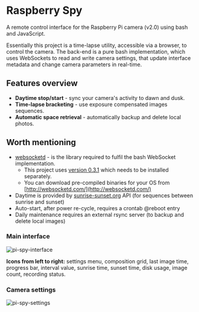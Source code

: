 # Raspberry Spy

A remote control interface for the Raspberry Pi camera (v2.0) using bash and  JavaScript.

Essentially this project is a time-lapse utility, accessible via a browser, to control the camera. The back-end is a pure bash implementation, which uses WebSockets to read and write camera settings, that update interface metadata and change camera parameters in real-time.



## Features overview

- **Daytime stop/start** - sync your camera's activity to dawn and dusk.
- **Time-lapse bracketing** - use exposure compensated images sequences.
- **Automatic space retrieval** - automatically backup and delete local photos.



## Worth mentioning

- [websocketd](https://github.com/joewalnes/websocketd) - is the library required to fulfil the bash WebSocket implementation. 
  - This project uses [version 0.3.1](https://github.com/joewalnes/websocketd/releases) which needs to be installed separately. 
  - You can download pre-compiled binaries for your OS  from [http://websocketd.com/](http://websocketd.com/)
- Daytime is provided by [sunrise-sunset.org](<https://sunrise-sunset.org/>) API (for sequences between sunrise and sunset)
- Auto-start, after power re-cycle, requires a crontab @reboot entry
- Daily maintenance requires an external rsync server (to backup and delete local images)



### Main interface

![pi-spy-interface](./docs/images/greeting.jpg)

**Icons from left to right:** settings menu, composition grid, last image time, progress bar, interval value, sunrise time, sunset time, disk usage, image count, recording status.

### Camera settings

![pi-spy-settings](./docs/images/settings.jpg)

